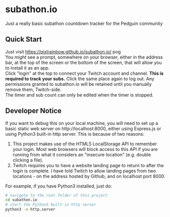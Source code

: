# subathon.io
Just a really basic subathon countdown tracker for the Pedguin community
## Quick Start
Just visit https://pixlrainbow.github.io/subathon.io/ pog  
You *might* see a prompt, somewhere on your browser, either in the address bar, at the top of the screen or the bottom of the screen, that will allow you to install it as an app.  
Click "login" at the top to connect your Twitch account and channel. **This is required to track your subs.** Click the same place again to log out. Any permissions granted to subathon.io will be retained until you manually remove them, Twitch-side.  
The timer and sub count can only be edited when the timer is stopped.
## Developer Notice
If you want to debug this on your local machine, you will need to set up a basic static web server on http://localhost:8000, either using Express.js or using Python3 built-in http server. This is because of two reasons:
1. This project makes use of the HTML5 LocalStorage API to remember your login. Most web browsers will block access to this API if you are running from what it considers an "insecure location" (e.g. double clicking a file).
2. Twitch requires you to have a website landing page to return to after the login is complete. I have told Twitch to allow landing pages from two locations - on the address hosted by Github, and on localhost port 8000.

For example, if you have Python3 installed, just do:
```sh
# navigate to the root folder of this project
cd subathon.io
# start the Python3 built-in http server
python3 -m http.server
```

